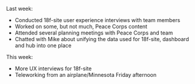 Last week:
- Conducted 18f-site user experience interviews with team members
- Worked on some, but not much, Peace Corps content
- Attended several planning meetings with Peace Corps and team
- Chatted with Mike about unifying the data used for 18f-site, dashboard
  and hub into one place

This week:
- More UX interviews for 18f-site
- Teleworking from an airplane/Minnesota Friday afternoon
